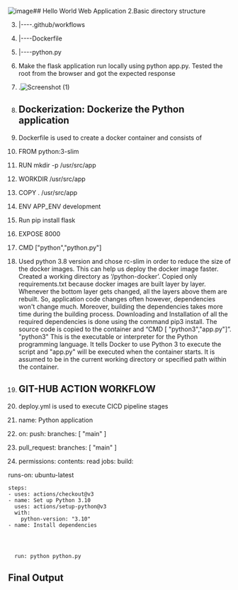![image](https://github.com/Mathimohamed/py-ci-cd/assets/151551076/929d454e-eacd-4009-96a6-0b4725b09fd7)## Hello World Web Application
2.Basic directory structure

3. |----.github/workflows
4. |----Dockerfile
5. |----python.py
6. Make the flask application run locally using python app.py. Tested the root  from the browser and got the expected response
7. .![Screenshot (1)](https://github.com/Mathimohamed/py-ci-cd/assets/151551076/67b95d13-0b63-4127-954a-5d600d37d75e)
8. ## Dockerization: Dockerize the Python application
9. Dockerfile is used to create a docker container and consists of
10. FROM python:3-slim
11. RUN mkdir -p /usr/src/app
12.  WORKDIR /usr/src/app
13.  COPY . /usr/src/app
14.  ENV APP_ENV development
15.  Run pip install flask
16.  EXPOSE 8000
17.  CMD ["python","python.py"]

18. Used python 3.8 version and chose rc-slim in order to reduce the size of the docker images. This can help us deploy the docker image faster. Created a working directory as ‘/python-docker’. Copied only requirements.txt because docker images are built layer by layer. Whenever the bottom layer gets changed, all the layers above them are rebuilt. So, application code changes often however, dependencies won't change much. Moreover, building the dependencies takes more time during the building process. Downloading and Installation of all the required dependencies is done using the command pip3 install. The source code is copied to the container and “CMD [ "python3","app.py"]”. "python3" This is the executable or interpreter for the Python programming language. It tells Docker to use Python 3 to execute the script and "app.py" will be executed when the container starts. It is assumed to be in the current working directory or specified path within the container.
19. ## GIT-HUB ACTION WORKFLOW
20. deploy.yml is used to execute CICD pipeline stages
21. name: Python application
22. on:
  push:
    branches: [ "main" ]
  23. pull_request:
    branches: [ "main" ]
24. permissions:
  contents: read
jobs:
  build:

runs-on: ubuntu-latest

    steps:
    - uses: actions/checkout@v3
    - name: Set up Python 3.10
      uses: actions/setup-python@v3
      with:
        python-version: "3.10"
    - name: Install dependencies

        
        
    
      run: python python.py
   ## Final Output
   
      

    


